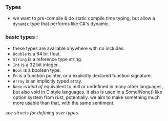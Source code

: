 ### Types
- we want to pre-compile & do static compile time typing, but allow a `dynamic` type that performs like C#'s dynamic.

### basic types :
- these types are available anywhere with no includes.
- `Double` is a 64 bit float.
- `String` is a reference type string.
- `Int` is a 32 bit integer.
- `Bool` is a boolean type.
- `Fn` is a function pointer, or a explicitly declared function signature.
- `Array` is an implicitly typed array.
- `None` is _kind of_ equivalent to null or undefined in many other languages, but also void in C style languages. it also is used in a Some/None() like option system from rust, potentially.
we aim to make something much more usable than that, with the same sentiment.

_see structs for defining user types._